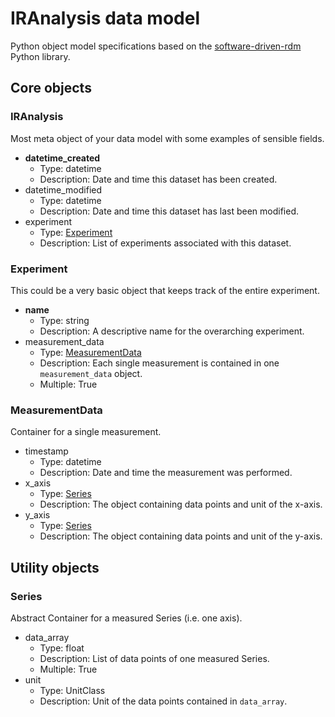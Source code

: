 # IRAnalysis data model

Python object model specifications based on the [software-driven-rdm](https://github.com/JR-1991/software-driven-rdm) Python library.


## Core objects


### IRAnalysis

Most meta object of your data model with some examples of sensible fields.

- __datetime_created__
  - Type: datetime
  - Description: Date and time this dataset has been created.
- datetime_modified
  - Type: datetime
  - Description: Date and time this dataset has last been modified.
- experiment
  - Type: [Experiment](#experiment)
  - Description: List of experiments associated with this dataset.


### Experiment

This could be a very basic object that keeps track of the entire experiment.

- __name__
  - Type: string
  - Description: A descriptive name for the overarching experiment.
- measurement_data
  - Type: [MeasurementData](#measurementdata)
  - Description: Each single measurement is contained in one `measurement_data` object.
  - Multiple: True


### MeasurementData

Container for a single measurement.

- timestamp
  - Type: datetime
  - Description: Date and time the measurement was performed.
- x_axis
  - Type: [Series](#series)
  - Description: The object containing data points and unit of the x-axis.
- y_axis
  - Type: [Series](#series)
  - Description: The object containing data points and unit of the y-axis.


## Utility objects


### Series

Abstract Container for a measured Series (i.e. one axis).

- data_array
  - Type: float
  - Description: List of data points of one measured Series.
  - Multiple: True
- unit
  - Type: UnitClass
  - Description: Unit of the data points contained in `data_array`.
